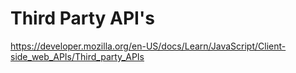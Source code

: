 # Third Party API's
  https://developer.mozilla.org/en-US/docs/Learn/JavaScript/Client-side_web_APIs/Third_party_APIs
